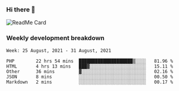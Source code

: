 ### Hi there 👋

<!--
**itzcy/itzcy** is a ✨ _special_ ✨ repository because its `README.md` (this file) appears on your GitHub profile.

Here are some ideas to get you started:

- 🔭 I’m currently working on ...
- 🌱 I’m currently learning ...
- 👯 I’m looking to collaborate on ...
- 🤔 I’m looking for help with ...
- 💬 Ask me about ...
- 📫 How to reach me: ...
- 😄 Pronouns: ...
- ⚡ Fun fact: ...
-->
![ReadMe Card](https://github-readme-stats.vercel.app/api?username=itzcy&show_icons=true&title_color=2d3198&icon_color=797cb8&text_color=24292e&bg_color=f6f8fa)

### Weekly development breakdown
<!--START_SECTION:waka-->
```text
Week: 25 August, 2021 - 31 August, 2021

PHP        22 hrs 54 mins  ████████████████████▒░░░░   81.96 % 
HTML       4 hrs 13 mins   ███▓░░░░░░░░░░░░░░░░░░░░░   15.11 % 
Other      36 mins         ▓░░░░░░░░░░░░░░░░░░░░░░░░   02.16 % 
JSON       8 mins          ░░░░░░░░░░░░░░░░░░░░░░░░░   00.50 % 
Markdown   2 mins          ░░░░░░░░░░░░░░░░░░░░░░░░░   00.17 % 
```
<!--END_SECTION:waka-->
